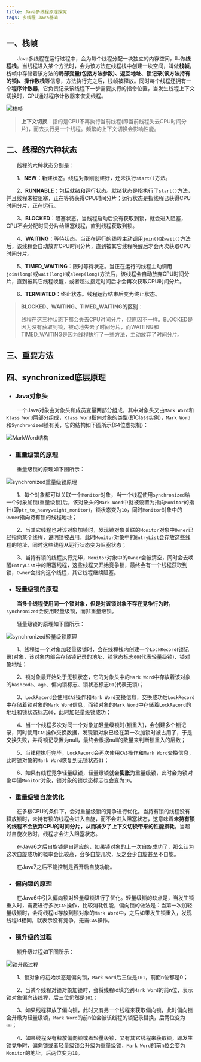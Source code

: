 ```yaml
---
title: Java多线程原理探究
tags: 多线程 Java基础
---
```


## 一、栈帧

　　Java多线程在运行过程中，会为每个线程分配一块独立的内存空间，叫做**线程栈**。当线程进入某个方法时，会为该方法在线程栈中创建一块空间，叫做**栈帧**，栈帧中存储着该方法的**局部变量(包括方法参数)、返回地址、锁记录(该方法持有的锁)、操作数栈**等信息，方法执行完之后，栈帧被释放。同时每个线程还拥有一个**程序计数器**，它负责记录该线程下一步需要执行的指令位置，当发生线程上下文切换时，CPU通过程序计数器来恢复线程。

![栈帧](/assets/img/java/栈帧.png)

> **上下文切换**：指的是CPU不再执行当前线程(即当前线程失去CPU时间分片)，而去执行另一个线程。频繁的上下文切换会影响性能。

## 二、线程的六种状态

　　线程的六种状态分别是：

　　1、**NEW**：新建状态。线程对象刚创建好，还未执行`start()`方法。

　　2、**RUNNABLE**：包括就绪和运行状态。就绪状态是指执行了`start()`方法，并且线程未被阻塞，正在等待获得CPU时间分片；运行状态是指线程已获得CPU时间分片，正在运行。

　　3、**BLOCKED**：阻塞状态。当线程启动后没有获取到锁，就会进入阻塞，CPU不会分配时间分片给阻塞线程，直到线程获取到锁。

　　4、**WAITING**：等待状态。当正在运行的线程主动调用`join()`或`wait()`方法后，该线程会自动放弃CPU时间分片，直到被其它线程唤醒后才会再次获取CPU时间分片。

　　5、**TIMED_WAITING**：限时等待状态。当正在运行的线程主动调用`join(long)`或`wait(long)`或`sleep(long)`方法后，该线程会自动放弃CPU时间分片，直到被其它线程唤醒，或者超过指定时间后才会再次获取CPU时间分片。

　　6、**TERMIATED**：终止状态。线程运行结束后变为终止状态。

> **BLOCKED、WAITING、TIMED_WAITING的区别**：
>
> 线程在这三种状态下都会失去CPU时间分片，但原因不一样。BLOCKED是因为没有获取到锁，被动地失去了时间分片，而WAITING和TIMED_WAITING是因为线程执行了一些方法，主动放弃了时间分片。

## 三、重要方法

## 四、synchronized底层原理

* ### Java对象头

　　一个Java对象由对象头和成员变量两部分组成，其中对象头又由`Mark Word`和`Klass Word`两部分组成，`Klass Word`指向对象的类型(即Class实例)，`Mark Word`和`Synchronized`锁有关，它的结构如下图所示(64位虚拟机)：

![MarkWord结构](/assets/img/java/MarkWord结构.png)

* ### 重量级锁的原理

　　重量级锁的原理如下图所示：

![synchronized重量级锁原理](/assets/img/java/synchronized重量级锁原理.png)

　　1、每个对象都可以关联一个`Monitor`对象，当一个线程使用`synchronized`给一个对象加锁(重量级锁)后，该对象头的`Mark Word`中就被设置为指向`Monitor`的指针(即`ptr_to_heavyweight_monitor`)，锁状态变为`10`，同时`Monitor`对象中的`Owner`指向持有锁的线程地址；

　　2、当其它线程也对该对象加锁时，发现锁对象关联的`Monitor`对象中`Owner`已经指向某个线程，说明锁被占用，此时`Monitor`对象中的`EntryList`会存放这些线程的地址，同时这些线程从运行状态变为阻塞状态；

　　3、当持有锁的线程执行完毕，`Monitor`对象中的`Owner`会被清空，同时会去唤醒`EntryList`中的阻塞线程，这些线程又开始竞争锁，最终会有一个线程获取到锁，`Owner`会指向这个线程，其它线程继续阻塞。

* ### 轻量级锁的原理

　　**当多个线程使用同一个锁对象，但是对该锁对象不存在竞争行为时**，`synchronized`会使用轻量级锁，而非重量级锁。

　　轻量级锁的原理如下图所示：

![synchronized轻量级锁原理](/assets/img/java/synchronized轻量级锁原理.png)

　　1、线程给一个对象加轻量级锁时，会在线程栈内创建一个`LockRecord`(锁记录)对象，该对象内部会存储锁记录的地址、锁状态标志`00`(代表轻量级锁)、锁对象地址；

　　2、锁对象最开始处于无锁状态，它的对象头中的`Mark Word`中存放着该对象的`hashcode`、`age`、偏向锁标志、锁状态标志`01`(代表无锁)；

　　3、`LockRecord`会使用`CAS`操作和`Mark Word`交换信息，交换成功后`LockRecord`中存储着锁对象的`Mark Word`信息，而锁对象的`Mark Word`中存储着`LockRecord`的地址和锁状态标志`00`，此时加轻量级锁成功；

　　4、当一个线程多次对同一个对象加轻量级锁时(锁重入)，会创建多个锁记录，同时使用`CAS`操作交换数据，发现锁对象已经在第一次加锁时被占用了，于是交换失败，并将锁记录置为null，最终会根据null的数量来判断锁重入的层数；

　　5、当线程执行完毕，`LockRecord`会再次使用`CAS`操作和`Mark Word`交换信息，此时锁对象的`Mark Word`恢复到无锁状态`01`；

　　6、如果有线程竞争轻量级锁，轻量级锁就会**膨胀**为重量级锁，此时会为锁对象申请`Monitor`对象，锁对象的锁状态标志也会变为`10`。

* ### 重量级锁自旋优化

　　在多核CPU的条件下，会对重量级锁的竞争进行优化。当持有锁的线程没有释放锁时，未持有锁的线程会进入自旋，而不会进入阻塞状态，这意味着**未持有锁的线程不会放弃CPU的时间分片，从而减少了上下文切换带来的性能损耗**。当超过自旋次数时，线程才会进入阻塞状态。

　　在Java6之后自旋锁是自适应的，如果锁对象的上一次自旋成功了，那么认为这次自旋成功的概率会比较高，会多自旋几次，反之会少自旋甚至不自旋。

　　在Java7之后不能控制是否开启自旋功能。

* ### 偏向锁的原理

　　在Java6中引入偏向锁对轻量级锁进行了优化。轻量级锁的缺点是，当发生锁重入时，需要进行多次`CAS`操作，比较消耗性能，偏向锁的做法是：当第一次加轻量级锁时，会将线程id存放到锁对象的`Mark Word`中，之后如果发生锁重入，发现线程id相同，就表示没有竞争，无需`CAS`操作。

* ### 锁升级的过程

　　锁升级过程如下图所示：

![锁升级过程](/assets/img/java/锁升级过程.png)

　　1、锁对象的初始状态是偏向锁，`Mark Word`后三位是`101`，前面n位都是0；

　　2、当某个线程对锁对象加锁时，会将线程id填充到`Mark Word`的前n位，表示锁对象偏向该线程，后三位仍然是`101`；

　　3、如果线程释放了偏向锁，此时又有另一个线程来获取偏向锁，此时偏向锁会升级为轻量级锁，`Mark Word`的前n位会被该线程的锁记录替换，后两位变为`00`；

　　4、如果线程没有释放偏向锁或者轻量级锁，又有其它线程来获取锁，即发生锁竞争时，偏向锁或者轻量级锁会升级为重量级锁，`Mark Word`的前n位会变为`Monitor`的地址，后两位变为`10`。
